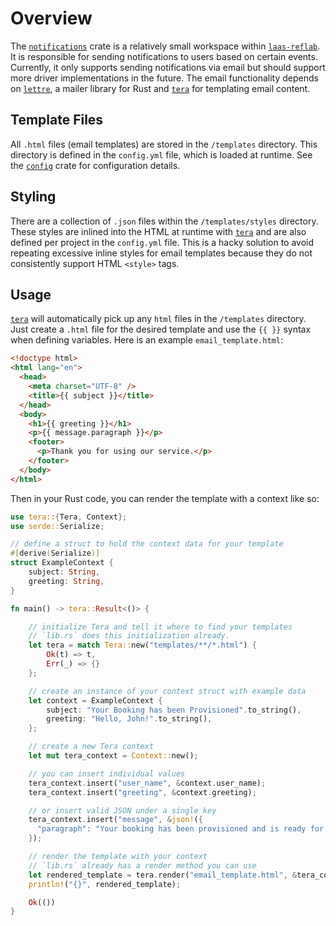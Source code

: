 # Overview

The [`notifications`] crate is a relatively small workspace within [`laas-reflab`].
It is responsible for sending notifications to users based on certain events.
Currently, it only supports sending notifications via email but should support
more driver implementations in the future. The email functionality depends on [`lettre`],
a mailer library for Rust and [`tera`] for templating email content.

## Template Files

All `.html` files (email templates) are stored in the `/templates` directory.
This directory is defined in the `config.yml` file, which is loaded at runtime.
See the [`config`] crate for configuration details.

## Styling

There are a collection of `.json` files within the `/templates/styles` directory.
These styles are inlined into the HTML at runtime with [`tera`] and are also
defined per project in the `config.yml` file. This is a hacky solution to avoid
repeating excessive inline styles for email templates because they do not
consistently support HTML `<style>` tags.

## Usage

[`tera`] will automatically pick up any `html` files in the `/templates` directory.
Just create a `.html` file for the desired template and use the `{{ }}` syntax
when defining variables. Here is an example `email_template.html`:

```html
<!doctype html>
<html lang="en">
  <head>
    <meta charset="UTF-8" />
    <title>{{ subject }}</title>
  </head>
  <body>
    <h1>{{ greeting }}</h1>
    <p>{{ message.paragraph }}</p>
    <footer>
      <p>Thank you for using our service.</p>
    </footer>
  </body>
</html>
```

Then in your Rust code, you can render the template with a context like so:

```rust
use tera::{Tera, Context};
use serde::Serialize;

// define a struct to hold the context data for your template
#[derive(Serialize)]
struct ExampleContext {
    subject: String,
    greeting: String,
}

fn main() -> tera::Result<()> {

    // initialize Tera and tell it where to find your templates
    // `lib.rs` does this initialization already.
    let tera = match Tera::new("templates/**/*.html") {
        Ok(t) => t,
        Err(_) => {}
    };

    // create an instance of your context struct with example data
    let context = ExampleContext {
        subject: "Your Booking has been Provisioned".to_string(),
        greeting: "Hello, John!".to_string(),
    };

    // create a new Tera context
    let mut tera_context = Context::new();

    // you can insert individual values
    tera_context.insert("user_name", &context.user_name);
    tera_context.insert("greeting", &context.greeting);

    // or insert valid JSON under a single key
    tera_context.insert("message", &json!({
      "paragraph": "Your booking has been provisioned and is ready for use."
    });

    // render the template with your context
    // `lib.rs` already has a render method you can use
    let rendered_template = tera.render("email_template.html", &tera_context)?;
    println!("{}", rendered_template);

    Ok(())
}

```

[`notifications`]: self
[`laas-reflab`]: ../laas_reflab/index.html
[`lettre`]: lettre
[`tera`]: tera
[`config`]: config
